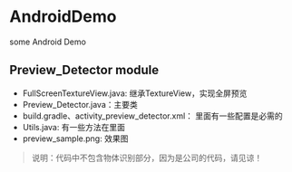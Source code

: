 # AndroidDemo
some Android Demo

## Preview_Detector module
- FullScreenTextureView.java: 继承TextureView，实现全屏预览
- Preview_Detector.java：主要类
- build.gradle、activity_preview_detector.xml： 里面有一些配置是必需的
- Utils.java: 有一些方法在里面
- preview_sample.png: 效果图
> 说明：代码中不包含物体识别部分，因为是公司的代码，请见谅！